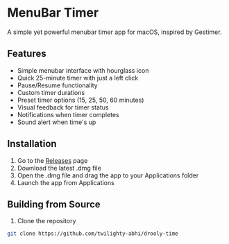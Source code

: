 # MenuBar Timer
A simple yet powerful menubar timer app for macOS, inspired by Gestimer.

## Features
- Simple menubar interface with hourglass icon
- Quick 25-minute timer with just a left click
- Pause/Resume functionality
- Custom timer durations
- Preset timer options (15, 25, 50, 60 minutes)
- Visual feedback for timer status
- Notifications when timer completes
- Sound alert when time's up

## Installation
1. Go to the [Releases](https://github.com/YOUR_USERNAME/REPO_NAME/releases) page
2. Download the latest .dmg file
3. Open the .dmg file and drag the app to your Applications folder
4. Launch the app from Applications

## Building from Source
1. Clone the repository
```bash
git clone https://github.com/twilighty-abhi/drooly-time
